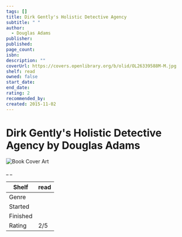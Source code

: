 ```yaml
---
tags: []
title: Dirk Gently's Holistic Detective Agency
subtitle: " "
author:
  - Douglas Adams
publisher: 
published: 
page_count: 
isbn: 
description: ""
coverUrl: https://covers.openlibrary.org/b/olid/OL26339588M-M.jpg
shelf: read
owned: false
start_date: 
end_date: 
rating: 2
recommended_by: 
created: 2015-11-02
---
```


# Dirk Gently's Holistic Detective Agency by Douglas Adams

![Book Cover Art](https://covers.openlibrary.org/b/olid/OL26339588M-M.jpg)

_ _

| Shelf | read |
| --- | --- |
| Genre |  |
| Started |  |
| Finished |  |
| Rating | 2/5 |

